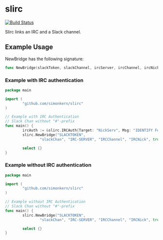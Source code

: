 # slirc

[![Build Status](https://travis-ci.org/simonkern/slirc.svg)](https://travis-ci.org/simonkern/slirc)

Slirc links an IRC and a Slack channel.

## Example Usage

NewBridge has the following signature:

```go
func NewBridge(slackToken, slackChannel, ircServer, ircChannel, ircNick string, ircSSL, insecureSkipVerify bool, ircAuth *IRCAuth) (bridge *Bridge)
```

### Example with IRC authentication

```go
package main

import (
        "github.com/simonkern/slirc"
)

// Example with IRC Authentication
// Slack Chan without "#"-prefix
func main() {
        ircAuth := &slirc.IRCAuth{Target: "NickServ", Msg: "IDENTIFY FooUser BarPassword"}
        slirc.NewBridge("SLACKTOKEN",
                "slackChan", "IRC-SERVER", "IRCChannel", "IRCNick", true, true, ircAuth)

        select {}
}
```

### Example without IRC authentication

```go
package main

import (
        "github.com/simonkern/slirc"
)

// Example without IRC Authentication
// Slack Chan without "#"-prefix
func main() {
        slirc.NewBridge("SLACKTOKEN",
                "slackChan", "IRC-SERVER", "IRCChannel", "IRCNick", true, true, nil)

        select {}
}
```
